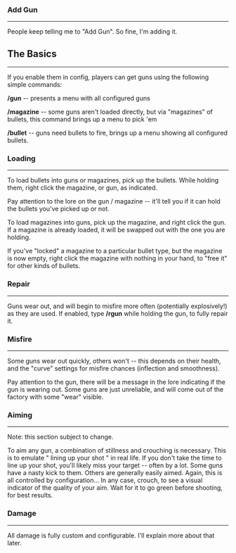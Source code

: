 ### Add Gun
-------------

People keep telling me to "Add Gun". So fine, I'm adding it.

## The Basics
--------------

If you enable them in config, players can get guns using the following simple commands:

**/gun** -- presents a menu with all configured guns

**/magazine** -- some guns aren't loaded directly, but via "magazines" of bullets, this command brings up a menu to pick 'em

**/bullet** -- guns need bullets to fire, brings up a menu showing all configured bullets.

### Loading
-----------

To load bullets into guns or magazines, pick up the bullets. While holding them, right click the magazine, or gun, as indicated.

Pay attention to the lore on the gun / magazine -- it'll tell you if it can hold the bullets you've picked up or not.

To load magazines into guns, pick up the magazine, and right click the gun. If a magazine is already loaded, it will be swapped out with the one you are holding.

If you've "locked" a magazine to a particular bullet type, but the magazine is now empty, right click the magazine with nothing in your hand, to "free it" for other
kinds of bullets.

### Repair
---------

Guns wear out, and will begin to misfire more often (potentially explosively!) as they are used. If enabled, type **/rgun** while holding the gun, to
fully repair it.

### Misfire
-----------

Some guns wear out quickly, others won't -- this depends on their health, and the "curve" settings for misfire chances (inflection and smoothness).

Pay attention to the gun, there will be a message in the lore indicating if the gun is wearing out. Some guns are just unreliable, and will come out
of the factory with some "wear" visible.

### Aiming
----------

Note: this section subject to change.

To aim any gun, a combination of stillness and crouching is necessary. This is to emulate " lining up your shot " in real life. If you don't take the
time to line up your shot, you'll likely miss your target -- often by a lot. Some guns have a nasty kick to them. Others are generally easily aimed. Again,
this is all controlled by configuration... In any case, crouch, to see a visual indicator of the quality of your aim. Wait for it to go green before shooting,
for best results.

### Damage
----------

All damage is fully custom and configurable. I'll explain more about that later.
